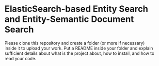 # ElasticSearch-based Entity Search and Entity-Semantic Document Search

Please clone this repository and create a folder (or more if necessary) inside it to upload your work. Put a README inside your folder and explain sufficient details about what is the project about, how to install, and how to read your code.  
